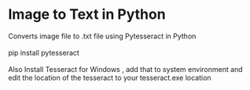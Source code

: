 # Image to Text in Python
Converts image file to .txt file using Pytesseract in Python<br><br>
pip install pytesseract <br><br>
Also Install Tesseract for Windows , add that to system environment and edit the location of the tesseract to your tesseract.exe location<br>
